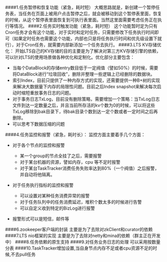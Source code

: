 ####1.任务暂停和恢复功能（紧急，耗时短）
大概思路就是，新创建一个暂停任务表，当任务在页面上被用户点击暂停之后，就会被移动到这个暂停表里面，恢复的时候，从这个暂停表里面恢复到可执行表里面。当然这里面需要考虑任务正在执行等情况。
####2.任务实时触发功能（紧急，耗时短）
这个功能暂时定为只有Cron任务才会有这个功能，对于实时和定时任务，只需要修改下任务执行时间即可（如果定时任务也需要这个功能，内部也只是将任务执行时间和优先级设置下就行），对于Cron任务，就需要内部新添加一个任务去执行。
####3.LTS KV存储优化：
开始LTS自己的KV存储的目的主要是为了解决对第三方KV存储引擎的依赖，可以针对LTS的使用场景做各种优化和定制化。优化部分主要包含：

* 当每个DataBlock的存储entry数目低于一定阀值（譬如50%）的时候，需要将DataBlock进行“垃圾回收”，删除并整理一些逻辑上已经删除的数据块。
* 索引Index，目前只提供了一种内存方式的实现，还需要提供一种B+树的实现来解决大数据量下内存的局限性问题。目前之后Index snapshot来解决每次启动时缩短重放事务日志的问题。
* 对于事务日志TxLog，目前没有删除策略，需要增加一个策略：当TxLog日志文件到达一定数量之后，并且当前所存活的kv个数为0的时候，可以将这些TxLog移除到bak目录下，待bak目录个数到达一定个数或者一定时间之后再删除。
* 可以思考下数据压缩的问题

####4.任务监控和报警（紧急，耗时长）：
监控方面主要着手几个方面：

* 对于各个节点的监控和报警
	* 某一个group的节点全挂了之后，需要报警
	* 对于某台机器的资源，譬如内存，cpu 等不足时报警
	* 对于某台TaskTracker消费任务失败率达到80%（一个阀值）之后报警，并自动将他隔离。

* 对于任务执行指标的监控和报警
	* 可以设置对某种任务消费异常的报警
	* 对于任务队列中的任务消费延迟，堆积个数太多的时候进行告警
	* 可以自定义收到特定的BizLog进行报警
* 报警形式可以是短信，邮件等

####6.zookeeper客户端的封装
主要是为了去除对zkClient和curator的依赖
####7.LTS nio框架的实现
主要是为了去除对netty和mina的依赖（群主正在开发中）
####8.任务依赖的原生支持
####9.对任务业务日志的处理
可以采用按数量分表
####10.TaskTracker增加设置,当自身节点内存不足或者cpu资源不足的时候,不去pull任务